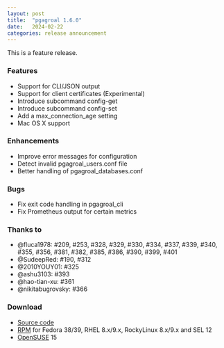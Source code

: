 ```yaml
---
layout: post
title:  "pgagroal 1.6.0"
date:   2024-02-22
categories: release announcement
---
```


This is a feature release.

### Features

* Support for CLI/JSON output
* Support for client certificates (Experimental)
* Introduce subcommand config-get
* Introduce subcommand config-set
* Add a max_connection_age setting
* Mac OS X support

### Enhancements

* Improve error messages for configuration
* Detect invalid pgagroal_users.conf file
* Better handling of pgagroal_databases.conf

###  Bugs

* Fix exit code handling in pgagroal_cli
* Fix Prometheus output for certain metrics

### Thanks to

* @fluca1978: #209, #253, #328, #329, #330, #334, #337, #339, #340, #355, #356, #381, #382, #385, #386, #390, #399, #401
* @SudeepRed: #190, #312
* @2010YOUY01: #325
* @ashu3103: #393
* @hao-tian-xu: #361
* @nikitabugrovsky: #366

### Download

* [Source code](https://github.com/agroal/pgagroal/releases/download/1.6.0/pgagroal-1.6.0.tar.gz)
* [RPM](https://yum.postgresql.org) for Fedora 38/39, RHEL 8.x/9.x, RockyLinux 8.x/9.x and SEL 12
* [OpenSUSE](https://software.opensuse.org/download.html?project=server:database:postgresql&package=pgagroal) 15
